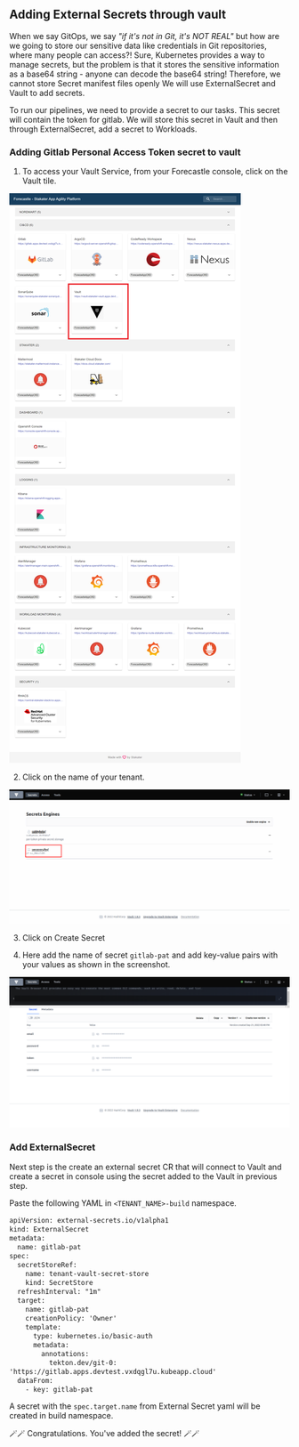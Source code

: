 ## Adding External Secrets through vault

When we say GitOps, we say _"if it's not in Git, it's NOT REAL"_ but how are we going to store our sensitive data like credentials in Git repositories, where many people can access?! Sure, Kubernetes provides a way to manage secrets, but the problem is that it stores the sensitive information as a base64 string - anyone can decode the base64 string! Therefore, we cannot store Secret manifest files openly
We will use ExternalSecret and Vault to add secrets.

To run our pipelines, we need to provide a secret to our tasks. This secret will contain the token for gitlab. We will store this secret in Vault and then through ExternalSecret, add a secret to Workloads.

### Adding Gitlab Personal Access Token secret to vault

1. To access your Vault Service, from your Forecastle console, click on the Vault tile.

  ![forecastle-vault](./images/forecastle-vault.png)

2. Click on the name of your tenant. 

  ![vault-folder](./images/vault-logged-in.png)

3. Click on Create Secret

4. Here add the name of secret `gitlab-pat` and add key-value pairs with your values as shown in the screenshot. 

  ![gitlab-pat-secret](./images/gitlab-pat-secret.png)

### Add ExternalSecret

Next step is the create an external secret CR that will connect to Vault and create a secret in console using the secret added to the Vault in previous step. 

Paste the following YAML in `<TENANT_NAME>-build` namespace.

```
apiVersion: external-secrets.io/v1alpha1
kind: ExternalSecret
metadata:
  name: gitlab-pat
spec:
  secretStoreRef:
    name: tenant-vault-secret-store
    kind: SecretStore
  refreshInterval: "1m"
  target:
    name: gitlab-pat
    creationPolicy: 'Owner'
    template:
      type: kubernetes.io/basic-auth
      metadata:
        annotations:
          tekton.dev/git-0: 'https://gitlab.apps.devtest.vxdqgl7u.kubeapp.cloud'
  dataFrom:
    - key: gitlab-pat
```

A secret with the `spec.target.name` from External Secret yaml will be created in build namespace.  

 🪄🪄 Congratulations. You've added the secret! 🪄🪄
 